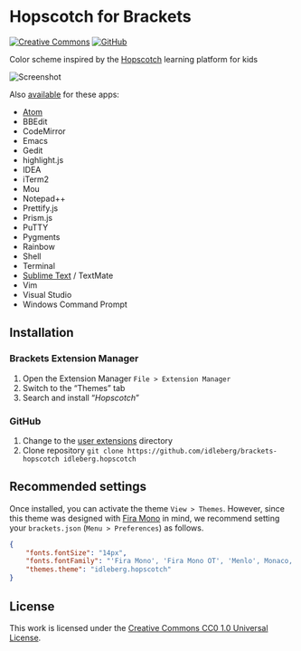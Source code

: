 # Hopscotch for Brackets

[![Creative Commons](https://img.shields.io/badge/license-CC0%201.0-orange.svg?style=flat-square)](http://creativecommons.org/publicdomain/zero/1.0/)
[![GitHub](https://img.shields.io/github/release/idleberg/brackets-hopscotch.svg?style=flat-square)](https://github.com/idleberg/brackets-hopscotch/releases)

Color scheme inspired by the [Hopscotch](http://www.gethopscotch.com/) learning platform for kids

![Screenshot](https://raw.github.com/idleberg/Hopscotch.tmTheme/master/preview.png)

Also [available](https://github.com/idleberg/Hopscotch) for these apps:

* [Atom](https://atom.io/themes/hopscotch)
* BBEdit
* CodeMirror
* Emacs
* Gedit
* highlight.js
* IDEA
* iTerm2
* Mou
* Notepad++
* Prettify.js
* Prism.js
* PuTTY
* Pygments
* Rainbow
* Shell
* Terminal
* [Sublime Text](https://packagecontrol.io/packages/Hopscotch%20Color%20Scheme) / TextMate
* Vim
* Visual Studio
* Windows Command Prompt

## Installation

### Brackets Extension Manager

1. Open the Extension Manager `File > Extension Manager`
2. Switch to the “Themes” tab
3. Search and install “*Hopscotch*”

### GitHub

1. Change to the [user extensions](https://github.com/adobe/brackets/wiki/Extension-Locations) directory
2. Clone repository `git clone https://github.com/idleberg/brackets-hopscotch idleberg.hopscotch`

## Recommended settings

Once installed, you can activate the theme `View > Themes`. However, since this theme was designed with [Fira Mono](https://mozilla.github.io/Fira/) in mind, we recommend setting your `brackets.json` (`Menu > Preferences`) as follows.

```json
{
    "fonts.fontSize": "14px",
    "fonts.fontFamily": "'Fira Mono', 'Fira Mono OT', 'Menlo', Monaco, 'Lucida Console', monospace",
    "themes.theme": "idleberg.hopscotch"
}
```

## License

This work is licensed under the [Creative Commons CC0 1.0 Universal License](http://creativecommons.org/publicdomain/zero/1.0/legalcode).